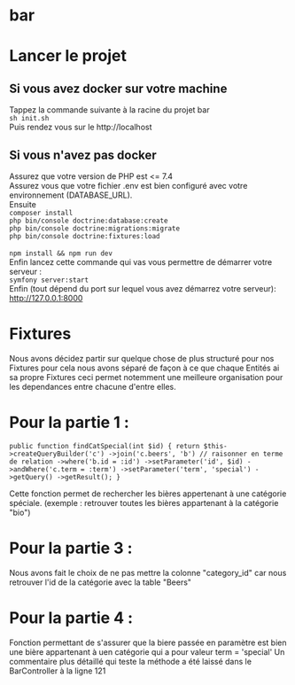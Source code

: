 # bar

# Lancer le projet
## Si vous avez docker sur votre machine
Tappez la commande suivante à la racine du projet bar
<br>
```sh init.sh```
<br>
Puis rendez vous sur le http://localhost

## Si vous n'avez pas docker
Assurez que votre version de PHP est <= 7.4
<br>
Assurez vous que votre fichier .env est bien configuré avec votre environnement (DATABASE_URL).
<br>
Ensuite
<br>
```composer install```
<br>
```php bin/console doctrine:database:create```
<br>
```php bin/console doctrine:migrations:migrate```
<br>
```php bin/console doctrine:fixtures:load```
<br>
<br>
```npm install && npm run dev```
<br>
Enfin lancez cette commande qui vas vous permettre de démarrer votre serveur :
<br>
```symfony server:start```
<br>
Enfin (tout dépend du port sur lequel vous avez démarrez votre serveur): http://127.0.0.1:8000
# Fixtures

Nous avons décidez partir sur quelque chose de plus structuré pour nos Fixtures pour cela nous avons séparé de façon à ce que chaque Entités ai sa propre Fixtures ceci permet notemment une meilleure organisation pour les dependances entre chacune d'entre elles.

# Pour la partie 1 :

``
public function findCatSpecial(int $id)
{
return $this->createQueryBuilder('c')
->join('c.beers', 'b') // raisonner en terme de relation
->where('b.id = :id')
->setParameter('id', $id)
->andWhere('c.term = :term')
->setParameter('term', 'special')
->getQuery()
->getResult();
}
``

Cette fonction permet de rechercher les bières appertenant à une catégorie spéciale.
(exemple : retrouver toutes les bières appartenant à la catégorie "bio")

# Pour la partie 3 :

Nous avons fait le choix de ne pas mettre la colonne "category_id" car nous retrouver l'id de la catégorie avec la table "Beers" 

# Pour la partie 4 :

Fonction permettant de s'assurer que la biere passée en paramètre est bien une bière appartenant à uen catégorie qui a pour valeur term = 'special'
Un commentaire plus détaillé qui teste la méthode a été laissé dans le BarController à la ligne 121